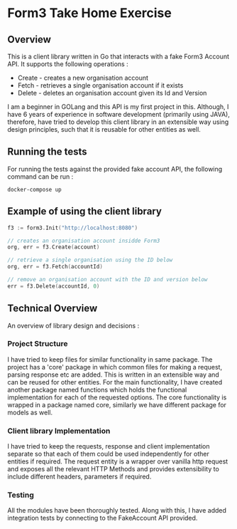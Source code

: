 # Form3 Take Home Exercise

## Overview

This is a client library written in Go that interacts with a fake Form3 Account API. It supports the following operations :
* Create - creates a new organisation account
* Fetch - retrieves a single organisation account if it exists
* Delete - deletes an organisation account given its Id and Version

I am a beginner in GOLang and this API is my first project in this. Although, I have 6 years of experience in software development (primarily using JAVA), therefore, have tried to develop this client library in an extensible way using design principles, such that it is reusable for other entities as well.

## Running the tests

For running the tests against the provided fake account API, the following command can be run :

```
docker-compose up
```

## Example of using the client library

```go
f3 := form3.Init("http://localhost:8080")

// creates an organisation account insidde Form3
org, err = f3.Create(account)

// retrieve a single organisation using the ID below
org, err = f3.Fetch(accountId)

// remove an organisation account with the ID and version below
err = f3.Delete(accountId, 0)

```

## Technical Overview

An overview of library design and decisions :

### Project Structure

I have tried to keep files for similar functionality in same package. The project has a 'core' package in which common files for making a request, parsing response etc are added. This is written in an extensible way and can be reused for other entities.
For the main functionality, I have created another package named functions which holds the functional implementation for each of the requested options. The core functionality is wrapped in a package named core, similarly we have different package for models as well.

### Client library Implementation
I have tried to keep the requests, response and client implementation separate so that each of them could be used independently for other entities if required. The request entity is a wrapper over vanilla http request and exposes all the relevant HTTP Methods and provides extensibility to include different headers, parameters if required.

### Testing
All the modules have been thoroughly tested. Along with this, I have added integration tests by connecting to the FakeAccount API provided.

